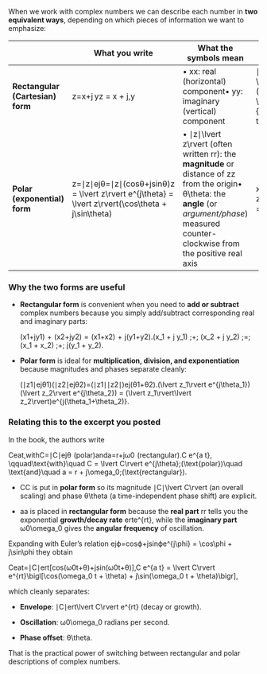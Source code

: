 When we work with complex numbers we can describe each number in **two equivalent ways**, depending on which pieces of information we want to emphasize:

||What you write|What the symbols mean|How to recover one form from the other|
|---|---|---|---|
|**Rectangular (Cartesian) form**|z=x+j yz = x + j\,y|• xx: real (horizontal) component• yy: imaginary (vertical) component|∣z∣=x2+y2\lvert z\rvert = \sqrt{x^{2}+y^{2}}θ=tan⁡−1 ⁣(yx)\theta = \tan^{-1}\!\bigl(\tfrac{y}{x}\bigr) (use `atan2` to get the correct quadrant)|
|**Polar (exponential) form**|z=∣z∣ejθ=∣z∣(cos⁡θ+jsin⁡θ)z = \lvert z\rvert e^{j\theta} = \lvert z\rvert(\cos\theta + j\sin\theta)|• ∣z∣\lvert z\rvert (often written rr): the **magnitude** or distance of zz from the origin• θ\theta: the **angle** (or _argument/phase_) measured counter-clockwise from the positive real axis|x=∣z∣cos⁡θx = \lvert z\rvert\cos\thetay=∣z∣sin⁡θy = \lvert z\rvert\sin\theta|

### Why the two forms are useful

- **Rectangular form** is convenient when you need to **add or subtract** complex numbers because you simply add/subtract corresponding real and imaginary parts:
    
    (x1+jy1)  +  (x2+jy2)  =  (x1+x2)  +  j(y1+y2).(x_1 + j y_1) \;+\; (x_2 + j y_2) \;=\; (x_1 + x_2) \;+\; j(y_1 + y_2).
- **Polar form** is ideal for **multiplication, division, and exponentiation** because magnitudes and phases separate cleanly:
    
    (∣z1∣ejθ1)(∣z2∣ejθ2)=(∣z1∣∣z2∣)ej(θ1+θ2).(\lvert z_1\rvert e^{j\theta_1})(\lvert z_2\rvert e^{j\theta_2}) = (\lvert z_1\rvert\lvert z_2\rvert)e^{j(\theta_1+\theta_2)}.

### Relating this to the excerpt you posted

In the book, the authors write

Ceat,withC=∣C∣ejθ  (polar)anda=r+jω0  (rectangular).C e^{a t}, \qquad\text{with}\quad C = \lvert C\rvert e^{j\theta}\;(\text{polar})\quad \text{and}\quad a = r + j\omega_0\;(\text{rectangular}).

- CC is put in **polar form** so its magnitude ∣C∣\lvert C\rvert (an overall scaling) and phase θ\theta (a time-independent phase shift) are explicit.
    
- aa is placed in **rectangular form** because the **real part** rr tells you the exponential **growth/decay rate** erte^{rt}, while the **imaginary part** ω0\omega_0 gives the **angular frequency** of oscillation.
    

Expanding with Euler’s relation ejϕ=cos⁡ϕ+jsin⁡ϕe^{j\phi} = \cos\phi + j\sin\phi they obtain

Ceat=∣C∣ert[cos⁡(ω0t+θ)+jsin⁡(ω0t+θ)],C e^{a t} = \lvert C\rvert e^{rt}\bigl[\cos(\omega_0 t + \theta) + j\sin(\omega_0 t + \theta)\bigr],

which cleanly separates:

- **Envelope**: ∣C∣ert\lvert C\rvert e^{rt} (decay or growth).
    
- **Oscillation**: ω0\omega_0 radians per second.
    
- **Phase offset**: θ\theta.
    

That is the practical power of switching between rectangular and polar descriptions of complex numbers.